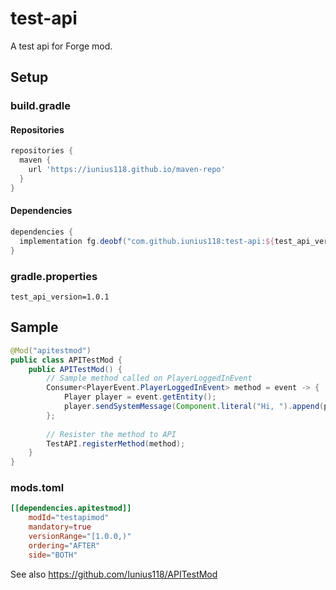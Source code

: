 # test-api

A test api for Forge mod.

## Setup
### build.gradle
#### Repositories
```gradle
repositories {
  maven {
    url 'https://iunius118.github.io/maven-repo'
  }
}
```

#### Dependencies
```gradle
dependencies {
  implementation fg.deobf("com.github.iunius118:test-api:${test_api_version}")
}
```

### gradle.properties
```properties
test_api_version=1.0.1
```

## Sample
```java
@Mod("apitestmod")
public class APITestMod {
    public APITestMod() {
        // Sample method called on PlayerLoggedInEvent
        Consumer<PlayerEvent.PlayerLoggedInEvent> method = event -> {
            Player player = event.getEntity();
            player.sendSystemMessage(Component.literal("Hi, ").append(player.getDisplayName()).append("!").withStyle(ChatFormatting.GOLD));
        };
        
        // Resister the method to API
        TestAPI.registerMethod(method);
    }
}
```

### mods.toml
```toml
[[dependencies.apitestmod]]
    modId="testapimod"
    mandatory=true
    versionRange="[1.0.0,)"
    ordering="AFTER"
    side="BOTH"
```

See also https://github.com/Iunius118/APITestMod
